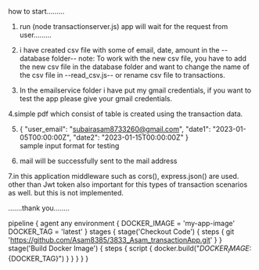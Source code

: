 how to start.........

1. run (node transactionserver.js)
app will wait for the request from user.........

2. i have created csv file with some of email, date, amount in the --database folder--
note:
To work with the new csv file, you have to add the new csv file in the database folder and want to change the name of the csv file in --read_csv.js-- or rename csv file to transactions.


3. In the emailservice folder i have put my gmail credentials, if you want to test the app please give your gmail credentials.

4.simple pdf which consist of table is created using the transaction data.

5. {
  "user_email": "subairasam8733260@gmail.com",
  "date1": "2023-01-05T00:00:00Z",
  "date2": "2023-01-15T00:00:00Z"
}  
sample input format for testing



6. mail will be successfully sent to the mail address



7.in this application middleware such as cors(), express.json() are used. other than 
Jwt token also important for this types of transaction scenarios as well. but this is not
implemented.



.......thank you........

pipeline {
    agent any
    environment {
        DOCKER_IMAGE = 'my-app-image'
        DOCKER_TAG = 'latest'
    }
    stages {
        stage('Checkout Code') {
            steps {
                git 'https://github.com/Asam8385/3833_Asam_transactionApp.git'
            }
        }
        stage('Build Docker Image') {
            steps {
                script {
                    docker.build("${DOCKER_IMAGE}:${DOCKER_TAG}")
                }
            }
        }
    }
}
